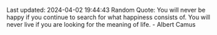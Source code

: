 Last updated: 2024-04-02 19:44:43
Random Quote: You will never be happy if you continue to search for what happiness consists of. You will never live if you are looking for the meaning of life. - Albert Camus